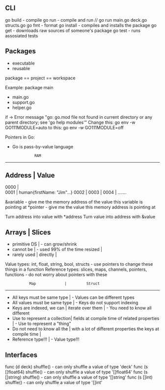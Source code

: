 ## CLI
go build - compile
go run - compile and run // go run main.go deck.go structs.go
go fmt - format
go install - compiles and installs the package
go get - downloads raw sources of someone's package
go test - runs assosiated tests


## Packages
- executable
- reusable

package == project == workspace

Example:
package main
 - main.go
 - support.go
 - helper.go


if -> Error message "go: go.mod file not found in current directory or any parent directory; see 'go help modules'"
Change this: go env -w GO111MODULE=auto
to this: go env -w GO111MODULE=off



Pointers in Go:
- Go is pass-by-value language


                RAM
-------------------------------------
Address | Value
-------------------------------------
0000    |  
0001    | human{firstName: "Jim"...}
0002    | 
0003    | 
0004    |
.......

&variable - give me the memory address of the value this variable is pointing at
*pointer  - give me the value this memory address is pointing at

Turn address into value with *address
Turn value into address with &value

Arrays         |    Slices
----------------------------------------
- primitive DS | - can grow/shrink
- cannot be    | - used 99% of the time
resized        |
- rarely used  |
directly       |

Value types: int, float, string, bool, structs - use pointers to change these things in a function
Reference types: slices, maps, channels, pointers, functions - do not worry about pointers with these



               Map             |         Struct
-----------------------------------------------------------
- All keys must be same type   | - Values can be different types
- All values must be same type | - Keys do not support indexing
- Keys are indexed, we can     |
iterate over them              | - You need to know all different
- Use to represent a collection| fields at compile time
of related properties          | - Use to represent a "thing"
- Do not need to know all the  | with a lot of different properties
the keys at compile time       | 
- Reference type!!!            | - Value type!!!


## Interfaces
func (d deck) shuffle() - can only shuffle a value of type 'deck'
func (s []float64) shuffle() - can only shuffle a value of type '[]float64'
func (s []string) shuffle() - can only shuffle a value of type '[]string'
func (s []int) shuffle() - can only shuffle a value of type '[]int'
